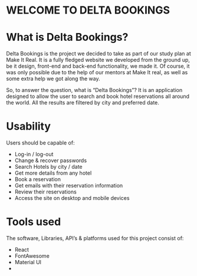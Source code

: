 # WELCOME TO DELTA BOOKINGS
<h1>What is Delta Bookings?</h1>
          <p>
            Delta Bookings is the project we decided to take as part of our
            study plan at Make It Real. It is a fully fledged website we
            developed from the ground up, be it design, front-end and back-end
            functionality, we made it. Of course, it was only possible due to
            the help of our mentors at Make It real, as well as some extra help
            we got along the way.
          </p>
          <p>
            So, to answer the question, what is “Delta Bookings”? It is an
            application designed to allow the user to search and book hotel
            reservations all around the world. All the results are filtered by
            city and preferred date.
          </p>
          <h1>Usability</h1>
          <p>Users should be capable of:</p>
          <ul>
            <li>Log-in / log-out</li>
            <li>Change & recover passwords</li>
            <li>Search Hotels by city / date</li>
            <li>Get more details from any hotel</li>
            <li>Book a reservation</li>
            <li>Get emails with their reservation information</li>
            <li>Review their reservations</li>
            <li>Access the site on desktop and mobile devices</li>
          </ul>
          <h1>Tools used</h1>
          <p>
            The software, Libraries, API’s & platforms used for this project
            consist of:
          </p>
          <ul>
            <li>React</li>
            <li>FontAwesome</li>
            <li>Material UI</li>
            <li></li>
          </ul>
